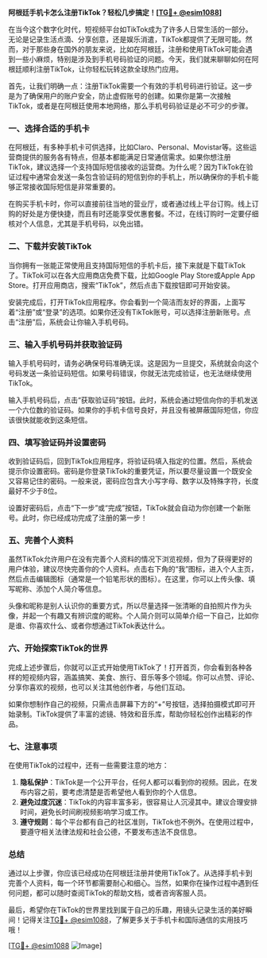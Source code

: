 **阿根廷手机卡怎么注册TikTok？轻松几步搞定！[[TG💪+ @esim1088](https://t.me/s/esim1088)]**

在当今这个数字化时代，短视频平台如TikTok成为了许多人日常生活的一部分。无论是记录生活点滴、分享创意，还是娱乐消遣，TikTok都提供了无限可能。然而，对于那些身在国外的朋友来说，比如在阿根廷，注册和使用TikTok可能会遇到一些小麻烦，特别是涉及到手机号码验证的问题。今天，我们就来聊聊如何在阿根廷顺利注册TikTok，让你轻松玩转这款全球热门应用。

首先，让我们明确一点：注册TikTok需要一个有效的手机号码进行验证。这一步是为了确保用户的账户安全，防止虚假账号的创建。如果你是第一次接触TikTok，或者是在阿根廷使用本地网络，那么手机号码验证是必不可少的步骤。

### 一、选择合适的手机卡

在阿根廷，有多种手机卡可供选择，比如Claro、Personal、Movistar等。这些运营商提供的服务各有特点，但基本都能满足日常通信需求。如果你想注册TikTok，建议选择一个支持国际短信接收的运营商。为什么呢？因为TikTok在验证过程中通常会发送一条包含验证码的短信到你的手机上，所以确保你的手机卡能够正常接收国际短信是非常重要的。

在购买手机卡时，你可以直接前往当地的营业厅，或者通过线上平台订购。线上订购的好处是方便快捷，而且有时还能享受优惠套餐。不过，在线订购时一定要仔细核对个人信息，尤其是手机号码，以免出错。

### 二、下载并安装TikTok

当你拥有一张能正常使用且支持国际短信的手机卡后，接下来就是下载TikTok了。TikTok可以在各大应用商店免费下载，比如Google Play Store或Apple App Store。打开应用商店，搜索“TikTok”，然后点击下载按钮即可开始安装。

安装完成后，打开TikTok应用程序。你会看到一个简洁而友好的界面，上面写着“注册”或“登录”的选项。如果你还没有TikTok账号，可以选择注册新账号。点击“注册”后，系统会让你输入手机号码。

### 三、输入手机号码并获取验证码

输入手机号码时，请务必确保号码准确无误。这是因为一旦提交，系统就会向这个号码发送一条验证码短信。如果号码错误，你就无法完成验证，也无法继续使用TikTok。

输入手机号码后，点击“获取验证码”按钮。此时，系统会通过短信向你的手机发送一个六位数的验证码。如果你的手机卡信号良好，并且没有被屏蔽国际短信，你应该很快就能收到这条短信。

### 四、填写验证码并设置密码

收到验证码后，回到TikTok应用程序，将验证码填入指定的位置。然后，系统会提示你设置密码。密码是你登录TikTok的重要凭证，所以要尽量设置一个既安全又容易记住的密码。一般来说，密码应包含大小写字母、数字以及特殊字符，长度最好不少于8位。

设置好密码后，点击“下一步”或“完成”按钮，TikTok就会自动为你创建一个新账号。此时，你已经成功完成了注册的第一步！

### 五、完善个人资料

虽然TikTok允许用户在没有完善个人资料的情况下浏览视频，但为了获得更好的用户体验，建议尽快完善你的个人资料。点击右下角的“我”图标，进入个人主页，然后点击编辑图标（通常是一个铅笔形状的图标）。在这里，你可以上传头像、填写昵称、添加个人简介等信息。

头像和昵称是别人认识你的重要方式，所以尽量选择一张清晰的自拍照片作为头像，并起一个有趣又有辨识度的昵称。个人简介则可以简单介绍一下自己，比如你是谁、你喜欢什么、或者你想通过TikTok表达什么。

### 六、开始探索TikTok的世界

完成上述步骤后，你就可以正式开始使用TikTok了！打开首页，你会看到各种各样的短视频内容，涵盖搞笑、美食、旅行、音乐等多个领域。你可以点赞、评论、分享你喜欢的视频，也可以关注其他创作者，与他们互动。

如果你想制作自己的视频，只需点击屏幕下方的“+”号按钮，选择拍摄模式即可开始录制。TikTok提供了丰富的滤镜、特效和音乐库，帮助你轻松创作出精彩的作品。

### 七、注意事项

在使用TikTok的过程中，还有一些需要注意的地方：

1. **隐私保护**：TikTok是一个公开平台，任何人都可以看到你的视频。因此，在发布内容之前，要考虑清楚是否希望他人看到你的个人信息。
2. **避免过度沉迷**：TikTok的内容丰富多彩，很容易让人沉浸其中。建议合理安排时间，避免长时间刷视频影响学习或工作。
3. **遵守规则**：每个平台都有自己的社区准则，TikTok也不例外。在使用过程中，要遵守相关法律法规和社会公德，不要发布违法不良信息。

### 总结

通过以上步骤，你应该已经成功在阿根廷注册并使用TikTok了。从选择手机卡到完善个人资料，每一个环节都需要耐心和细心。当然，如果你在操作过程中遇到任何问题，都可以随时查阅TikTok的帮助文档，或者咨询客服人员。

最后，希望你在TikTok的世界里找到属于自己的乐趣，用镜头记录生活的美好瞬间！记得关注[TG💪+ @esim1088](https://t.me/s/esim1088)，了解更多关于手机卡和国际通信的实用技巧哦！

[[TG💪+ @esim1088](https://t.me/s/esim1088) ![Image](https://i.postimg.cc/4NQfJmqS/Snipaste-2025-05-13-00-14-12.png)]